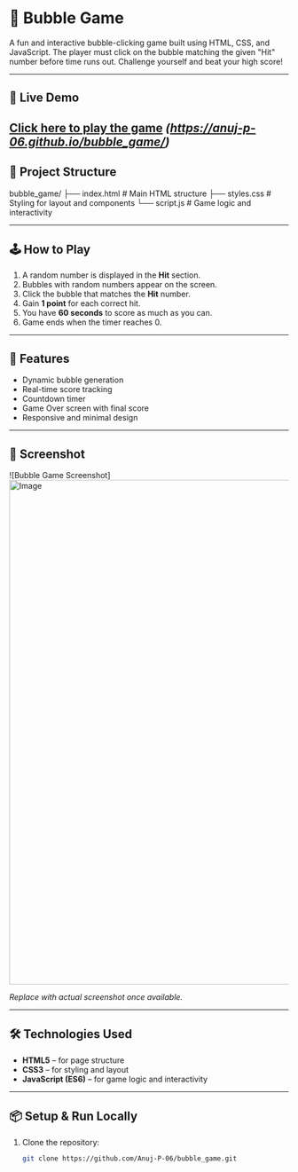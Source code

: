 # 🎯 Bubble Game

A fun and interactive bubble-clicking game built using HTML, CSS, and JavaScript. The player must click on the bubble matching the given "Hit" number before time runs out. Challenge yourself and beat your high score!

---

## 🔗 Live Demo

[Click here to play the game](#) *(https://anuj-p-06.github.io/bubble_game/)*
---

## 📂 Project Structure
bubble_game/
├── index.html # Main HTML structure
├── styles.css # Styling for layout and components
└── script.js # Game logic and interactivity


---

## 🕹️ How to Play

1. A random number is displayed in the **Hit** section.
2. Bubbles with random numbers appear on the screen.
3. Click the bubble that matches the **Hit** number.
4. Gain **1 point** for each correct hit.
5. You have **60 seconds** to score as much as you can.
6. Game ends when the timer reaches 0.

---

## 🚀 Features

- Dynamic bubble generation
- Real-time score tracking
- Countdown timer
- Game Over screen with final score
- Responsive and minimal design

---

## 📸 Screenshot

![Bubble Game Screenshot]
<img width="1918" height="910" alt="Image" src="https://github.com/user-attachments/assets/7d4ba101-08f5-4247-a2c3-bea5459375a1" />
  
*Replace with actual screenshot once available.*

---

## 🛠️ Technologies Used

- **HTML5** – for page structure  
- **CSS3** – for styling and layout  
- **JavaScript (ES6)** – for game logic and interactivity  

---

## 📦 Setup & Run Locally

1. Clone the repository:
   ```bash
   git clone https://github.com/Anuj-P-06/bubble_game.git





